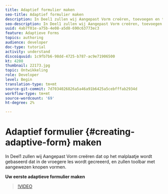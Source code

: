 ```yaml
---
title: Adaptief formulier maken
seo-title: Adaptief formulier maken
description: In Deel1 zullen wij Aangepast Vorm creëren, toevoegen en toolbar met aangewezen knopen vormen.
seo-description: In Deel1 zullen wij Aangepast Vorm creëren, toevoegen en toolbar met aangewezen knopen vormen.
uuid: 4ab7f01e-a75b-4e08-a5d8-690c63773ec3
feature: Adaptieve Forms
topics: authoring
audience: developer
doc-type: tutorial
activity: understand
discoiquuid: 1c9fb7b6-98dd-4725-b787-ac9e71906500
kt: 4208
thumbnail: 22173.jpg
topic: Ontwikkeling
role: Developer
level: Begin
translation-type: tm+mt
source-git-commit: 7d7034026826a5a46a91b6425a5cebfffab2934d
workflow-type: tm+mt
source-wordcount: '69'
ht-degree: 2%

---
```



# Adaptief formulier {#creating-adaptive-form} maken

In Deel1 zullen wij Aangepast Vorm creëren dat op het malplaatje wordt gebaseerd dat in de vroegere les wordt gecreeerd, en zullen toolbar met aangewezen knopen vormen.

**Uw eerste adaptieve formulier maken**

>[!VIDEO](https://video.tv.adobe.com/v/22173/quality=9)
